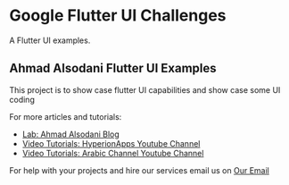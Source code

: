 # Google Flutter UI Challenges

A Flutter UI examples.

## Ahmad Alsodani Flutter UI Examples

This project is to show case flutter UI capabilities and show case some UI coding

For more articles and tutorials:

- [Lab: Ahmad Alsodani Blog](https://www.ahmad-alsodani.com)
- [Video Tutorials: HyperionApps Youtube Channel](https://www.youtube.com/channel/UC8feBTGKYLaXMTOC0O30RXA)
- [Video Tutorials: Arabic Channel Youtube Channel](https://www.youtube.com/channel/UCOpuLcVZXl8C642cJVAC0VA)

For help with your projects and hire our services email us on [Our Email](mailto:ahmad@hyperionstudios.com.au)